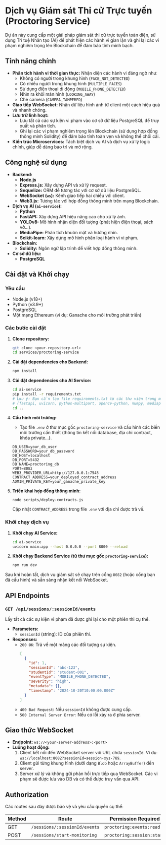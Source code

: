 # Dịch vụ Giám sát Thi cử Trực tuyến (Proctoring Service)

Dự án này cung cấp một giải pháp giám sát thi cử trực tuyến toàn diện, sử dụng Trí tuệ Nhân tạo (AI) để phát hiện các hành vi gian lận và ghi lại các vi phạm nghiêm trọng lên Blockchain để đảm bảo tính minh bạch.

## Tính năng chính

- **Phân tích hành vi thời gian thực:** Nhận diện các hành vi đáng ngờ như:
  - Không có người trong khung hình (`FACE_NOT_DETECTED`)
  - Có nhiều người trong khung hình (`MULTIPLE_FACES`)
  - Sử dụng điện thoại di động (`MOBILE_PHONE_DETECTED`)
  - Nhìn ra khỏi màn hình (`LOOKING_AWAY`)
  - Che camera (`CAMERA_TAMPERED`)
- **Giao tiếp WebSocket:** Nhận dữ liệu hình ảnh từ client một cách hiệu quả và nhanh chóng.
- **Lưu trữ linh hoạt:**
  - Lưu tất cả các sự kiện vi phạm vào cơ sở dữ liệu PostgreSQL để truy xuất và phân tích.
  - Ghi lại các vi phạm nghiêm trọng lên Blockchain (sử dụng hợp đồng thông minh Solidity) để đảm bảo tính toàn vẹn và không thể chối cãi.
- **Kiến trúc Microservices:** Tách biệt dịch vụ AI và dịch vụ xử lý logic chính, giúp dễ dàng bảo trì và mở rộng.

## Công nghệ sử dụng

- **Backend:**
  - **Node.js**
  - **Express.js:** Xây dựng API và xử lý request.
  - **Sequelize:** ORM để tương tác với cơ sở dữ liệu PostgreSQL.
  - **WebSocket (`ws`):** Kênh giao tiếp hai chiều với client.
  - **Web3.js:** Tương tác với hợp đồng thông minh trên mạng Blockchain.
- **Dịch vụ AI (`ai-service`):**
  - **Python**
  - **FastAPI:** Xây dựng API hiệu năng cao cho xử lý ảnh.
  - **YOLOv8:** Mô hình nhận diện đối tượng (phát hiện điện thoại, sách vở...).
  - **MediaPipe:** Phân tích khuôn mặt và hướng nhìn.
  - **Scikit-learn:** Xây dựng mô hình phân loại hành vi vi phạm.
- **Blockchain:**
  - **Solidity:** Ngôn ngữ lập trình để viết hợp đồng thông minh.
- **Cơ sở dữ liệu:**
  - **PostgreSQL**

## Cài đặt và Khởi chạy

### Yêu cầu
- Node.js (v18+)
- Python (v3.9+)
- PostgreSQL
- Một mạng Ethereum (ví dụ: Ganache cho môi trường phát triển)

### Các bước cài đặt

1.  **Clone repository:**
    ```bash
    git clone <your-repository-url>
    cd services/proctoring-service
    ```

2.  **Cài đặt dependencies cho Backend:**
    ```bash
    npm install
    ```

3.  **Cài đặt dependencies cho AI Service:**
    ```bash
    cd ai-service
    pip install -r requirements.txt 
    # Lưu ý: Bạn cần tạo file requirements.txt từ các thư viện trong main.py
    # (fastapi, uvicorn, python-multipart, opencv-python, numpy, mediapipe, ultralytics, scikit-learn)
    cd ..
    ```

4.  **Cấu hình môi trường:**
    - Tạo file `.env` ở thư mục gốc `proctoring-service` và cấu hình các biến môi trường cần thiết (thông tin kết nối database, địa chỉ contract, khóa private...).
    ```env
    DB_USER=your_db_user
    DB_PASSWORD=your_db_password
    DB_HOST=localhost
    DB_PORT=5432
    DB_NAME=proctoring_db
    PORT=8082
    WEB3_PROVIDER_URL=http://127.0.0.1:7545
    CONTRACT_ADDRESS=your_deployed_contract_address
    ADMIN_PRIVATE_KEY=your_ganache_private_key
    ```

5.  **Triển khai hợp đồng thông minh:**
    ```bash
    node scripts/deploy-contracts.js
    ```
    Cập nhật `CONTRACT_ADDRESS` trong file `.env` với địa chỉ được trả về.

### Khởi chạy dịch vụ

1.  **Khởi chạy AI Service:**
    ```bash
    cd ai-service
    uvicorn main:app --host 0.0.0.0 --port 8000 --reload
    ```

2.  **Khởi chạy Backend Service (từ thư mục gốc `proctoring-service`):**
    ```bash
    npm run dev
    ```

Sau khi hoàn tất, dịch vụ giám sát sẽ chạy trên cổng `8082` (hoặc cổng bạn đã cấu hình) và sẵn sàng nhận kết nối WebSocket.

## API Endpoints

### `GET /api/sessions/:sessionId/events`

Lấy tất cả các sự kiện vi phạm đã được ghi lại cho một phiên thi cụ thể.

- **Parameters:**
  - `sessionId` (string): ID của phiên thi.
- **Responses:**
  - `200 OK`: Trả về một mảng các đối tượng sự kiện.
    ```json
    [
      {
        "id": 1,
        "sessionId": "abc-123",
        "studentId": "student-001",
        "eventType": "MOBILE_PHONE_DETECTED",
        "severity": "high",
        "metadata": {},
        "timestamp": "2024-10-20T10:00:00.000Z"
      }
    ]
    ```
  - `400 Bad Request`: Nếu `sessionId` không được cung cấp.
  - `500 Internal Server Error`: Nếu có lỗi xảy ra ở phía server.

## Giao thức WebSocket

- **Endpoint:** `ws://<your-server-address>:<port>`
- **Luồng hoạt động:**
  1. Client kết nối đến WebSocket server với URL chứa `sessionId`. Ví dụ: `ws://localhost:8082?sessionId=session-xyz-789`.
  2. Client gửi từng khung hình (dưới dạng `Blob` hoặc `ArrayBuffer`) đến server.
  3. Server xử lý và không gửi phản hồi trực tiếp qua WebSocket. Các vi phạm sẽ được lưu vào DB và có thể được truy vấn qua API.

## Authorization

Các routes sau đây được bảo vệ và yêu cầu quyền cụ thể:

| Method | Route                               | Permission Required         |
|--------|-------------------------------------|-----------------------------|
| GET    | `/sessions/:sessionId/events`       | `proctoring:events:read`    |
| POST   | `/sessions/start-monitoring`        | `proctoring:session:start`  |